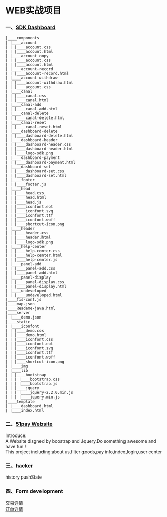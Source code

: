 # WEB实战项目

### 一、[SDK Dashboard](http://htmlpreview.github.io/?https://github.com/yhtml5/YHTML5-WEB/tree/master/sdk-console/development)  
```
|____components
| |____account
| | |____account.css
| | |____account.html
| |____account copy
| | |____account.css
| | |____account.html
| |____account-record
| | |____account-record.html
| |____account-withdraw
| | |____account-withdraw.html
| | |____account.css
| |____canal
| | |____canal.css
| | |____canal.html
| |____canal-add
| | |____canal-add.html
| |____canal-delete
| | |____canal-delete.html
| |____canal-reset
| | |____canal-reset.html
| |____dashboard-delete
| | |____dashboard-delete.html
| |____dashboard-header
| | |____dashboard-header.css
| | |____dashboard-header.html
| | |____logo-sdk.png
| |____dashboard-payment
| | |____dashboard-payment.html
| |____dashboard-set
| | |____dashboard-set.css
| | |____dashboard-set.html
| |____footer
| | |____footer.js
| |____head
| | |____head.css
| | |____head.html
| | |____head.js
| | |____iconfont.eot
| | |____iconfont.svg
| | |____iconfont.ttf
| | |____iconfont.woff
| | |____shortcut-icon.png
| |____header
| | |____header.css
| | |____header.html
| | |____logo-sdk.png
| |____help-center
| | |____help-center.css
| | |____help-center.html
| | |____help-center.js
| |____panel-add
| | |____panel-add.css
| | |____panel-add.html
| |____panel-display
| | |____panel-display.css
| | |____panel-display.html
| |____undeveloped
| | |____undeveloped.html
|____fis-conf.js
|____map.json
|____Reademe-java.html
|____server
| |____demo.json
|____static
| |____iconfont
| | |____demo.css
| | |____demo.html
| | |____iconfont.css
| | |____iconfont.eot
| | |____iconfont.svg
| | |____iconfont.ttf
| | |____iconfont.woff
| | |____shortcut-icon.png
| |____img
| |____lib
| | |____bootstrap
| | | |____bootstrap.css
| | | |____bootstrap.js
| | |____jquery
| | | |____jquery-2.2.0.min.js
| | | |____jquery.min.js
|____template
| |____dashboard.html
| |____index.html
```
### 二、[51pay Website](http://htmlpreview.github.io/?https://github.com/yhtml5/YHTML5-WEB/blob/master/51pay/inc/indx.html)  
Introduce:   
A Website disgned by boostrap and Jquery.Do something awesome and have fun !  
This project including:about us,filter goods,pay info,index,login,user center  
### 三、[hacker](http://htmlpreview.github.io/?https://github.com/yhtml5/YHTML5-WEB/blob/master/51pay/inc/index.html)  
history pushState


### 四、Form development
[交易详情](http://htmlpreview.github.io/?https://github.com/yhtml5/YHTML5-WEB/blob/master/form/pay-details/pay-details.html)  
[订单详情](http://htmlpreview.github.io/?https://github.com/yhtml5/YHTML5-WEB/blob/master/pay-form/form.html)  


